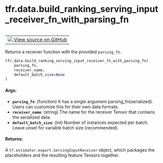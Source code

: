 <div itemscope itemtype="http://developers.google.com/ReferenceObject">
<meta itemprop="name" content="tfr.data.build_ranking_serving_input_receiver_fn_with_parsing_fn" />
<meta itemprop="path" content="Stable" />
</div>

# tfr.data.build_ranking_serving_input_receiver_fn_with_parsing_fn

<!-- Insert buttons -->

<table class="tfo-notebook-buttons tfo-api" align="left">

<td>
  <a target="_blank" href="https://github.com/tensorflow/ranking/tree/master/tensorflow_ranking/python/data.py">
    <img src="https://www.tensorflow.org/images/GitHub-Mark-32px.png" />
    View source on GitHub
  </a>
</td></table>

<!-- Start diff -->

Returns a receiver function with the provided `parsing_fn`.

```python
tfr.data.build_ranking_serving_input_receiver_fn_with_parsing_fn(
    parsing_fn,
    receiver_name,
    default_batch_size=None
)
```

<!-- Placeholder for "Used in" -->

#### Args:

*   <b>`parsing_fn`</b>: (function) It has a single argument
    parsing_fn(serialized). Users can customize this for their own data formats.
*   <b>`receiver_name`</b>: (string) The name for the receiver Tensor that
    contains the serialized data.
*   <b>`default_batch_size`</b>: (int) Number of instances expected per batch.
    Leave unset for variable batch size (recommended).

#### Returns:

A `tf.estimator.export.ServingInputReceiver` object, which packages the
placeholders and the resulting feature Tensors together.
